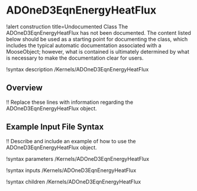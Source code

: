 # ADOneD3EqnEnergyHeatFlux

!alert construction title=Undocumented Class
The ADOneD3EqnEnergyHeatFlux has not been documented. The content listed below should be used as a starting point for
documenting the class, which includes the typical automatic documentation associated with a
MooseObject; however, what is contained is ultimately determined by what is necessary to make the
documentation clear for users.

!syntax description /Kernels/ADOneD3EqnEnergyHeatFlux

## Overview

!! Replace these lines with information regarding the ADOneD3EqnEnergyHeatFlux object.

## Example Input File Syntax

!! Describe and include an example of how to use the ADOneD3EqnEnergyHeatFlux object.

!syntax parameters /Kernels/ADOneD3EqnEnergyHeatFlux

!syntax inputs /Kernels/ADOneD3EqnEnergyHeatFlux

!syntax children /Kernels/ADOneD3EqnEnergyHeatFlux
